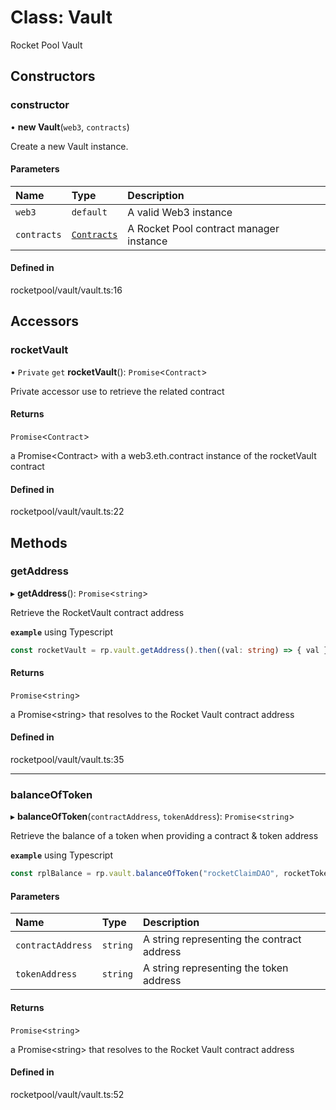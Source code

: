 # Class: Vault

Rocket Pool Vault

## Constructors

### constructor

• **new Vault**(`web3`, `contracts`)

Create a new Vault instance.

#### Parameters

| Name | Type | Description |
| :------ | :------ | :------ |
| `web3` | `default` | A valid Web3 instance |
| `contracts` | [`Contracts`](Contracts.md) | A Rocket Pool contract manager instance |

#### Defined in

rocketpool/vault/vault.ts:16

## Accessors

### rocketVault

• `Private` `get` **rocketVault**(): `Promise`<`Contract`\>

Private accessor use to retrieve the related contract

#### Returns

`Promise`<`Contract`\>

a Promise<Contract\> with a web3.eth.contract instance of the rocketVault contract

#### Defined in

rocketpool/vault/vault.ts:22

## Methods

### getAddress

▸ **getAddress**(): `Promise`<`string`\>

Retrieve the RocketVault contract address

**`example`** using Typescript
```ts
const rocketVault = rp.vault.getAddress().then((val: string) => { val };
```

#### Returns

`Promise`<`string`\>

a Promise<string\> that resolves to the Rocket Vault contract address

#### Defined in

rocketpool/vault/vault.ts:35

___

### balanceOfToken

▸ **balanceOfToken**(`contractAddress`, `tokenAddress`): `Promise`<`string`\>

Retrieve the balance of a token when providing a contract & token address

**`example`** using Typescript
```ts
const rplBalance = rp.vault.balanceOfToken("rocketClaimDAO", rocketTokenRPLAddress).then((val: string) => { val }
```

#### Parameters

| Name | Type | Description |
| :------ | :------ | :------ |
| `contractAddress` | `string` | A string representing the contract address |
| `tokenAddress` | `string` | A string representing the token address |

#### Returns

`Promise`<`string`\>

a Promise<string\> that resolves to the Rocket Vault contract address

#### Defined in

rocketpool/vault/vault.ts:52
